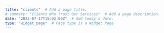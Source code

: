 ```yaml
---
title: "clients"  # Add a page title.
# summary: "Clients Who Trust Our Services"  # Add a page description.
date: "2022-07-17T15:02:00Z"  # Add today's date.
type: "widget_page"  # Page type is a Widget Page
---
```

